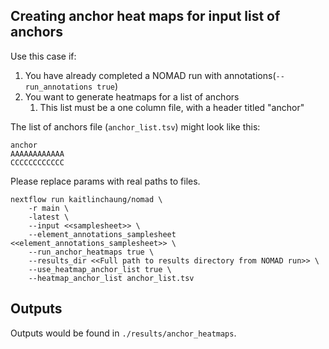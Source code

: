 ## Creating anchor heat maps for input list of anchors
Use this case if:
1. You have already completed a NOMAD run with annotations(`--run_annotations true`)
2. You want to generate heatmaps for a list of anchors
    1. This list must be a one column file, with a header titled "anchor"

The list of anchors file (`anchor_list.tsv`) might look like this:
```
anchor
AAAAAAAAAAAA
CCCCCCCCCCCC
```

Please replace params with real paths to files.
```
nextflow run kaitlinchaung/nomad \
    -r main \
    -latest \
    --input <<samplesheet>> \
    --element_annotations_samplesheet <<element_annotations_samplesheet>> \
    --run_anchor_heatmaps true \
    --results_dir <<Full path to results directory from NOMAD run>> \
    --use_heatmap_anchor_list true \
    --heatmap_anchor_list anchor_list.tsv

```

## Outputs
Outputs would be found in `./results/anchor_heatmaps`.
